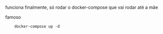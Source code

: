 funciona finalmente, só rodar o docker-compose que vai rodar até a mãe

famoso
```
    docker-compose up -d
```
